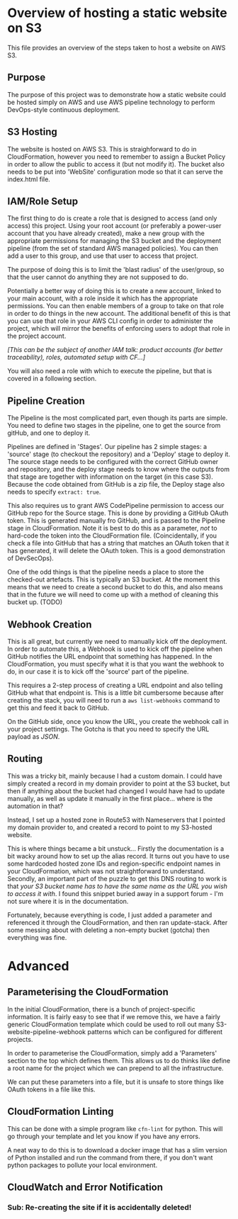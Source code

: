 # Overview of hosting a static website on S3

This file provides an overview of the steps taken to host a website on AWS S3.

## Purpose

The purpose of this project was to demonstrate how a static website could be hosted simply on AWS and use AWS pipeline technology to perform DevOps-style continuous deployment.

## S3 Hosting

The website is hosted on AWS S3. This is straighforward to do in CloudFormation, however you need to remember to assign a Bucket Policy in order to allow the public to access it (but not modify it).
The bucket also needs to be put into 'WebSite' configuration mode so that it can serve the index.html file.

## IAM/Role Setup

The first thing to do is create a role that is designed to access (and only access) this project. Using your root account (or preferably a power-user account that you have already created), make a new group with the appropriate permissions for managing the S3 bucket and the deployment pipeline (from the set of standard AWS managed policies). You can then add a user to this group, and use that user to access that project.

The purpose of doing this is to limit the 'blast radius' of the user/group, so that the user cannot do anything they are not supposed to do.

Potentially a better way of doing this is to create a new account, linked to your main account, with a role inside it which has the appropriate permissions. You can then enable members of a group to take on that role in order to do things in the new account. The additional benefit of this is that you can use that role in your AWS CLI config in order to administer the project, which will mirror the benefits of enforcing users to adopt that role in the project account.

_[This can be the subject of another IAM talk: product accounts (for better traceability), roles, automated setup with CF...]_

You will also need a role with which to execute the pipeline, but that is covered in a following section.

## Pipeline Creation

The Pipeline is the most complicated part, even though its parts are simple. You need to define two stages in the pipeline, one to get the source from gitHub, and one to deploy it.

Pipelines are defined in 'Stages'. Our pipeline has 2 simple stages: a 'source' stage (to checkout the repository) and a 'Deploy' stage to deploy it. The source stage needs to be configured with the correct GitHub owner and repository, and the deploy stage needs to know where the outputs from that stage are together with information on the target (in this case S3). Because the code obtained from GitHub is a zip file, the Deploy stage also needs to specify `extract: true`.

This also requires us to grant AWS CodePipeline permission to access our GitHub repo for the Source stage. This is done by providing a GitHub OAuth token. This is generated manually fro GitHub, and is passed to the Pipeline stage in CloudFormation. Note it is best to do this as a parameter, *not* to hard-code the token into the CloudFormation file. (Coincidentally, if you check a file into GitHub that has a string that matches an OAuth token that it has generated, it will delete the OAuth token. This is a good demonstration of DevSecOps).

One of the odd things is that the pipeline needs a place to store the checked-out artefacts. This is typically an S3 bucket. At the moment this means that we need to create a second bucket to do this, and also means that in the future we will need to come up with a method of cleaning this bucket up. (TODO)

## Webhook Creation

This is all great, but currently we need to manually kick off the deployment. In order to automate this, a Webhook is used to kick off the pipeline when GitHub notifies the URL endpoint that something has happened. In the CloudFormation, you must specify what it is that you want the webhook to do, in our case it is to kick off the 'source' part of the pipeline.

This requires a 2-step process of creating a URL endpoint and also telling GitHub what that endpoint is. This is a little bit cumbersome because after creating the stack, you will need to run a `aws list-webhooks` command to get this and feed it back to GitHub.

On the GitHub side, once you know the URL, you create the webhook call in your project settings. The Gotcha is that you need to specify the URL payload as *JSON*.

## Routing

This was a tricky bit, mainly because I had a custom domain. I could have simply created a record in my domain provider to point at the S3 bucket, but then if anything about the bucket had changed I would have had to update manually, as well as update it manually in the first place... where is the automation in that?

Instead, I set up a hosted zone in Route53 with Nameservers that I pointed my domain provider to, and created a record to point to my S3-hosted website.

This is where things became a bit unstuck... Firstly the documentation is a bit wacky around how to set up the alias record. It turns out you have to use some hardcoded hosted zone IDs and region-specific endpoint names in your CloudFormation, which was not straightforward to understand. Secondly, an important part of the puzzle to get this DNS routing to work is that _your S3 bucket name has to have the same name as the *URL you wish to access it* with_. I found this snippet buried away in a support forum - I'm not sure where it is in the documentation.

Fortunately, because everything is code, I just added a parameter and referenced it through the CloudFormation, and then ran update-stack. After some messing about with deleting a non-empty bucket (gotcha) then everything was fine.


# Advanced

## Parameterising the CloudFormation

In the initial CloudFormation, there is a bunch of project-specific information. It is fairly easy to see that if we remove this, we have a fairly generic CloudFormation template which could be used to roll out many S3-website-pipeline-webhook patterns which can be configured for different projects.

In order to parameterise the CloudFormation, simply add a 'Parameters' section to the top which defines them. This allows us to do thinks like define a root name for the project which we can prepend to all the infrastructure.

We can put these parameters into a file, but it is unsafe to store things like OAuth tokens in a file like this.

## CloudFormation Linting

This can be done with a simple program like `cfn-lint` for python. This will go through your template and let you know if you have any errors.

A neat way to do this is to download a docker image that has a slim version of Python installed and run the command from there, if you don't want python packages to pollute your local environment.

## CloudWatch and Error Notification

### Sub: Re-creating the site if it is accidentally deleted!

